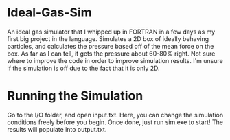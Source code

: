 # Ideal-Gas-Sim

An ideal gas simulator that I whipped up in FORTRAN in a few days as my first big project in the language. Simulates a 2D box of ideally behaving particles, and calculates the pressure based off of the mean force on the box.
As far as I can tell, it gets the pressure about 60-80% right. Not sure where to improve the code in order to improve simulation results. I'm unsure if the simulation is off due to the fact that it is only 2D.

# Running the Simulation
Go to the I/O folder, and open input.txt. Here, you can change the simulation conditions freely before you begin. Once done, just run sim.exe to start! The results will populate into output.txt.

